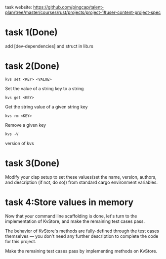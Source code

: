 task website: https://github.com/pingcap/talent-plan/tree/master/courses/rust/projects/project-1#user-content-project-spec
# task 1(Done)
add [dev-dependencies] and struct in lib.rs
# task 2(Done)
```
kvs set <KEY> <VALUE>
```
Set the value of a string key to a string
```
kvs get <KEY>
```
Get the string value of a given string key
```
kvs rm <KEY>
```
Remove a given key
```
kvs -V
```
version of kvs
# task 3(Done)
Modify your clap setup to set these values(set the name, version, authors, and description (if not, do so)) from standard cargo environment variables.
# task 4:Store values in memory
Now that your command line scaffolding is done, let's turn to the implementation of KvStore, and make the remaining test cases pass.

The behavior of KvStore's methods are fully-defined through the test cases themselves — you don't need any further description to complete the code for this project.

Make the remaining test cases pass by implementing methods on KvStore.